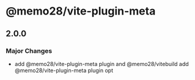 # @memo28/vite-plugin-meta

## 2.0.0

### Major Changes

- add @memo28/vite-plugin-meta plugin and @memo28/vitebuild add @memo28/vite-plugin-meta plugin opt
